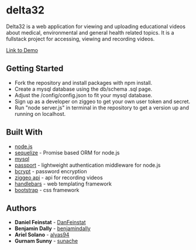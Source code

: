 # delta32

Delta32 is a web application for viewing and uploading educational videos about medical, environmental and general health related topics. It is a fullstack project for accessing, viewing and recording videos.

[Link to Demo](https://delta32.herokuapp.com/)

## Getting Started

* Fork the repository and install packages with npm install.
* Create a mysql database using the db/schema .sql page.
* Adjust the /config/config.json to fit your mysql database.
* Sign up as a developer on ziggeo to get your own user token and secret.
* Run "node server.js" in terminal in the repository to get a version up and running on localhost.

## Built With

* [node.js](https://nodejs.org/en/)
* [sequelize](http://docs.sequelizejs.com/) - Promise based ORM for node.js
* [mysql](https://www.mysql.com/)
* [passport](http://www.passportjs.org/) - lightweight authentication middleware for node.js
* [bcrypt](https://www.npmjs.com/package/bcrypt) - password encryption
* [ziggeo api](https://ziggeo.com/docs/api) - api for recording videos
* [handlebars](https://handlebarsjs.com/) - web templating framework
* [bootstrap](https://getbootstrap.com/) - css framework

## Authors

* **Daniel Feinstat** - [DanFeinstat](https://github.com/DanFeinstat)
* **Benjamin Dally** - [benjamindally](https://github.com/benjamindally)
* **Ariel Solano** - [alyas94](https://github.com/alyas94)
* **Gurnam Sunny** - [sunache](https://github.com/sunache)

